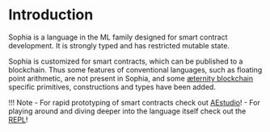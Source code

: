 # Introduction
Sophia is a language in the ML family designed for smart contract development. It is strongly typed and has
restricted mutable state.

Sophia is customized for smart contracts, which can be published
to a blockchain. Thus some features of conventional
languages, such as floating point arithmetic, are not present in Sophia, and
some [æternity blockchain](https://aeternity.com) specific primitives, constructions and types have been added.

!!! Note
    - For rapid prototyping of smart contracts check out [AEstudio](https://studio.aepps.com/)!
    - For playing around and diving deeper into the language itself check out the [REPL](https://repl.aeternity.io/)!
